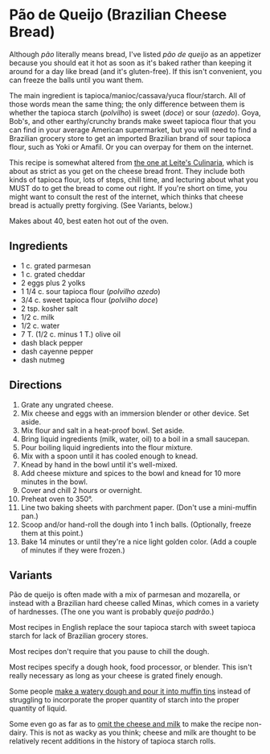 # Pão de Queijo (Brazilian Cheese Bread)

Although *pão* literally means bread, I've listed *pão de queijo* as an appetizer because you should eat it hot as soon as it's baked rather than keeping it around for a day like bread (and it's gluten-free).  If this isn't convenient, you can freeze the balls until you want them.

The main ingredient is tapioca/manioc/cassava/yuca flour/starch.  All of those words mean the same thing; the only difference between them is whether the tapioca starch (*polvilho*) is sweet (*doce*) or sour (*azedo*).  Goya, Bob's, and other earthy/crunchy brands make sweet tapioca flour that you can find in your average American supermarket, but you will need to find a Brazilian grocery store to get an imported Brazilian brand of sour tapioca flour, such as Yoki or Amafil.  Or you can overpay for them on the internet.

This recipe is somewhat altered from [the one at Leite's Culinaria](http://leitesculinaria.com/32757/recipes-brazilian-cheese-rolls.html), which is about as strict as you get on the cheese bread front.  They include both kinds of tapioca flour, lots of steps, chill time, and lecturing about what you MUST do to get the bread to come out right.  If you're short on time, you might want to consult the rest of the internet, which thinks that cheese bread is actually pretty forgiving.  (See Variants, below.)

Makes about 40, best eaten hot out of the oven.

## Ingredients

* 1 c. grated parmesan
* 1 c. grated cheddar
* 2 eggs plus 2 yolks
* 1 1/4 c. sour tapioca flour (*polvilho azedo*)
* 3/4 c. sweet tapioca flour (*polvilho doce*)
* 2 tsp. kosher salt
* 1/2 c. milk
* 1/2 c. water
* 7 T. (1/2 c. minus 1 T.) olive oil
* dash black pepper
* dash cayenne pepper
* dash nutmeg

## Directions

1. Grate any ungrated cheese.
2. Mix cheese and eggs with an immersion blender or other device.  Set aside.
3. Mix flour and salt in a heat-proof bowl.  Set aside.
4. Bring liquid ingredients (milk, water, oil) to a boil in a small saucepan.
5. Pour boiling liquid ingredients into the flour mixture.
6. Mix with a spoon until it has cooled enough to knead.
7. Knead by hand in the bowl until it's well-mixed.
8. Add cheese mixture and spices to the bowl and knead for 10 more minutes in the bowl.
9. Cover and chill 2 hours or overnight.
10. Preheat oven to 350°.
11. Line two baking sheets with parchment paper.  (Don't use a mini-muffin pan.)
12. Scoop and/or hand-roll the dough into 1 inch balls.  (Optionally, freeze them at this point.)
13. Bake 14 minutes or until they're a nice light golden color.  (Add a couple of minutes if they were frozen.)

## Variants

Pão de queijo is often made with a mix of parmesan and mozarella, or instead with a Brazilian hard cheese called Minas, which comes in a variety of hardnesses.  (The one you want is probably *queijo padrão*.)

Most recipes in English replace the sour tapioca starch with sweet tapioca starch for lack of Brazilian grocery stores.

Most recipes don't require that you pause to chill the dough.

Most recipes specify a dough hook, food processor, or blender.  This isn't really necessary as long as your cheese is grated finely enough.

Some people [make a watery dough and pour it into muffin tins](http://www.epicurious.com/recipes/member/views/pao-de-queijo-aka-brazilian-cheese-puffs-1266023) instead of struggling to incorporate the proper quantity of starch into the proper quantity of liquid.

Some even go as far as to [omit the cheese and milk](https://whatifgourmet.com/2013/11/19/pao-de-queijo-dairy-free-variations-part-i-the-savory-gfdf/) to make the recipe non-dairy.  This is not as wacky as you think; cheese and milk are thought to be relatively recent additions in the history of tapioca starch rolls.
